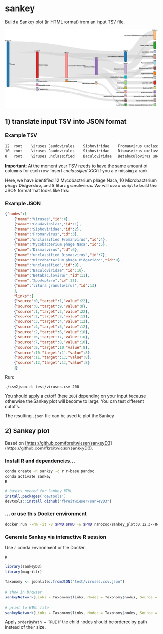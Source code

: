 # sankey
Build a Sankey plot (in HTML format) from an input TSV file.

![Example](https://github.com/hoelzer/sankey/blob/master/viruses_sankey.png)

## 1) translate input TSV into JSON format

### Example TSV
```bash
12	root	Viruses	Caudovirales	Siphoviridae	Fromanvirus	unclassified Fromanvirus	Mycobacterium phage Naca
10	root	Viruses	Caudovirales	Siphoviridae	Dismasvirus	unclassified Dismasvirus	Microbacterium phage Didgeridoo
8	root	Viruses	unclassified    Baculoviridae	Betabaculovirus	unclassified Betabaculovirus	Spodoptera litura granulovirus
```
__Important__: At the moment your TSV needs to have the same amount of columns for each row. Insert _unclassified XXX_ if you are missing a rank.

Here, we have identified 12 Mycobacterium phage Naca, 10 Microbacterium phage Didgeridoo, and 8 litura granulovirus. We will use a script to build the JSON format that looks like this:

### Example JSON
```json
{"nodes":[
    {"name":"Viruses","id":0},
    {"name":"Caudovirales","id":1},
    {"name":"Siphoviridae","id":2},
    {"name":"Fromanvirus","id":3},
    {"name":"unclassified Fromanvirus","id":4},
    {"name":"Mycobacterium phage Naca","id":5},
    {"name":"Dismasvirus","id":6},
    {"name":"unclassified Dismasvirus","id":7},
    {"name":"Microbacterium phage Didgeridoo","id":8},
    {"name":"unclassified","id":9},
    {"name":"Baculoviridae","id":10},
    {"name":"Betabaculovirus","id":11},
    {"name":"Spodoptera","id":12},
    {"name":"litura granulovirus","id":13}
    ],
    "links":[
    {"source":0,"target":1,"value":22},
    {"source":0,"target":9,"value":8},
    {"source":1,"target":2,"value":22},
    {"source":2,"target":3,"value":12},
    {"source":3,"target":4,"value":12},
    {"source":4,"target":5,"value":12},
    {"source":2,"target":6,"value":10},
    {"source":6,"target":7,"value":10},
    {"source":7,"target":8,"value":10},
    {"source":9,"target":10,"value":8},
    {"source":10,"target":11,"value":8},
    {"source":11,"target":12,"value":8},
    {"source":12,"target":13,"value":8}
    ]}
```

Run:
```bash
./csv2json.rb test/viruses.csv 200
```

You should apply a cutoff (here ``200``) depending on your input because otherwise the Sankey plot will become to large. You can test different cutoffs.  

The resulting ``.json`` file can be used to plot the Sankey. 

## 2) Sankey plot

Based on [https://github.com/fbreitwieser/sankeyD3](https://github.com/fbreitwieser/sankeyD3).

### Install R and dependencies...
```bash
conda create -n sankey -c r r-base pandoc
conda activate sankey
R
```
```R
# basics needed for Sankey HTML
install.packages('devtools')
devtools::install_github("fbreitwieser/sankeyD3")
```

### ... or use this Docker environment
```bash
docker run --rm -it -v $PWD:$PWD -w $PWD nanozoo/sankey_plot:0.12.3--8cf7f6a /bin/bash
```

### Generate Sankey via interactive R session
Use a conda environment or the Docker. 
```bash
R
```
```R
library(sankeyD3)
library(magrittr)

Taxonomy <- jsonlite::fromJSON("test/viruses.csv.json")

# show in browser
sankeyNetwork(Links = Taxonomy$links, Nodes = Taxonomy$nodes, Source = "source", Target = "target", Value = "value", NodeID = "name", units = "count", fontSize = 22, nodeWidth = 30, nodeShadow = TRUE, nodePadding = 30, nodeStrokeWidth = 1, nodeCornerRadius = 10, dragY = TRUE, dragX = TRUE, numberFormat = ",.3g")

# print to HTML file
sankeyNetwork(Links = Taxonomy$links, Nodes = Taxonomy$nodes, Source = "source", Target = "target", Value = "value", NodeID = "name", units = "count", fontSize = 22, nodeWidth = 30, nodeShadow = TRUE, nodePadding = 30, nodeStrokeWidth = 1, nodeCornerRadius = 10, dragY = TRUE, dragX = TRUE, numberFormat = ",.3g") %>% saveNetwork(file = 'viruses_sankey.html')
```

Apply ``orderByPath = TRUE`` if the child nodes should be ordered by path instead of their size. 

